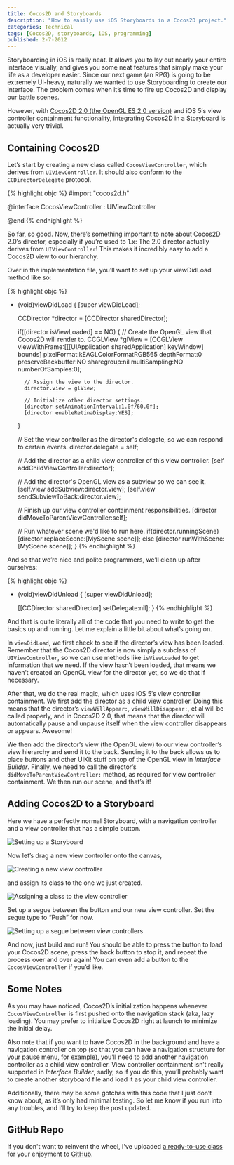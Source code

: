 ```yaml
---
title: Cocos2D and Storyboards
description: "How to easily use iOS Storyboards in a Cocos2D project."
categories: Technical
tags: [Cocos2D, storyboards, iOS, programming]
published: 2-7-2012
---
```


Storyboarding in iOS is really neat. It allows you to lay out nearly your entire interface visually, and gives you some neat features that simply make your life as a developer easier. Since our next game (an RPG) is going to be extremely UI-heavy, naturally we wanted to use Storyboarding to create our interface. The problem comes when it’s time to fire up Cocos2D and display our battle scenes.

However, with [Cocos2D 2.0 (the OpenGL ES 2.0 version)][cocos2d-2.0] and iOS 5′s view controller containment functionality, integrating Cocos2D in a Storyboard is actually very trivial.

## Containing Cocos2D

Let’s start by creating a new class called `CocosViewController`, which derives from `UIViewController`. It should also conform to the `CCDirectorDelegate` protocol.

{% highlight objc %}
#import "cocos2d.h"
 
@interface CocosViewController : UIViewController <CCDirectorDelegate>
 
@end
{% endhighlight %}

So far, so good. Now, there’s something important to note about Cocos2D 2.0′s director, especially if you’re used to 1.x: The 2.0 director actually derives from `UIViewController`! This makes it incredibly easy to add a Cocos2D view to our hierarchy.

Over in the implementation file, you’ll want to set up your viewDidLoad method like so:

{% highlight objc %}
- (void)viewDidLoad
{
    [super viewDidLoad];
 
    CCDirector *director = [CCDirector sharedDirector];
 
    if([director isViewLoaded] == NO)
    {
        // Create the OpenGL view that Cocos2D will render to.
        CCGLView *glView = [CCGLView viewWithFrame:[[[UIApplication sharedApplication] keyWindow] bounds]
                                       pixelFormat:kEAGLColorFormatRGB565
                                       depthFormat:0
                                preserveBackbuffer:NO
                                        sharegroup:nil
                                     multiSampling:NO
                                   numberOfSamples:0];
 
        // Assign the view to the director.
        director.view = glView;
 
        // Initialize other director settings.
        [director setAnimationInterval:1.0f/60.0f];
        [director enableRetinaDisplay:YES];
    }
 
    // Set the view controller as the director's delegate, so we can respond to certain events.
    director.delegate = self;
 
    // Add the director as a child view controller of this view controller.
    [self addChildViewController:director];
 
    // Add the director's OpenGL view as a subview so we can see it.
    [self.view addSubview:director.view];
    [self.view sendSubviewToBack:director.view];
 
    // Finish up our view controller containment responsibilities.
    [director didMoveToParentViewController:self];
 
    // Run whatever scene we'd like to run here.
    if(director.runningScene)
        [director replaceScene:[MyScene scene]];
    else
        [director runWithScene:[MyScene scene]];
}
{% endhighlight %}

And so that we’re nice and polite programmers, we’ll clean up after ourselves:

{% highlight objc %}
- (void)viewDidUnload
{
    [super viewDidUnload];
 
    [[CCDirector sharedDirector] setDelegate:nil];
}
{% endhighlight %}

And that is quite literally all of the code that you need to write to get the basics up and running. Let me explain a little bit about what’s going on.

In `viewDidLoad`, we first check to see if the director’s view has been loaded. Remember that the Cocos2D director is now simply a subclass of `UIViewController`, so we can use methods like `isViewLoaded` to get information that we need. If the view hasn’t been loaded, that means we haven’t created an OpenGL view for the director yet, so we do that if necessary.

After that, we do the real magic, which uses iOS 5′s view controller containment. We first add the director as a child view controller. Doing this means that the director’s `viewWillAppear:`, `viewWillDisappear:`, et al will be called properly, and in Cocos2D 2.0, that means that the director will automatically pause and unpause itself when the view controller disappears or appears. Awesome!

We then add the director’s view (the OpenGL view) to our view controller’s view hierarchy and send it to the back. Sending it to the back allows us to place buttons and other UIKit stuff on top of the OpenGL view in *Interface Builder*. Finally, we need to call the director’s `didMoveToParentViewController:` method, as required for view controller containment. We then run our scene, and that’s it!

## Adding Cocos2D to a Storyboard

Here we have a perfectly normal Storyboard, with a navigation controller and a view controller that has a simple button.

![Setting up a Storyboard](/images/2012-02-07/1.png)

Now let’s drag a new view controller onto the canvas,

![Creating a new view controller](/images/2012-02-07/2.png)

and assign its class to the one we just created.

![Assigning a class to the view controller](/images/2012-02-07/3.png)

Set up a segue between the button and our new view controller. Set the segue type to “Push” for now.

![Setting up a segue between view controllers](/images/2012-02-07/4.png)

And now, just build and run! You should be able to press the button to load your Cocos2D scene, press the back button to stop it, and repeat the process over and over again! You can even add a button to the `CocosViewController` if you’d like.

## Some Notes

As you may have noticed, Cocos2D’s initialization happens whenever `CocosViewController` is first pushed onto the navigation stack (aka, lazy loading). You may prefer to initialize Cocos2D right at launch to minimize the initial delay.

Also note that if you want to have Cocos2D in the background and have a navigation controller on top (so that you can have a navigation structure for your pause menu, for example), you’ll need to add another navigation controller as a child view controller. View controller containment isn’t really supported in *Interface Builder*, sadly, so if you do this, you’ll probably want to create another storyboard file and load it as your child view controller.

Additionally, there may be some gotchas with this code that I just don’t know about, as it’s only had minimal testing. So let me know if you run into any troubles, and I’ll try to keep the post updated.

## GitHub Repo

If you don't want to reinvent the wheel, I've uploaded [a ready-to-use class][ccviewcontroller] for your enjoyment to [GitHub][github].

[ccviewcontroller]: http://www.github.com/jerrodputman/ccviewcontroller
[github]: http://www.github.com
[cocos2d-2.0]: https://github.com/cocos2d/cocos2d-iphone/tree/gles20